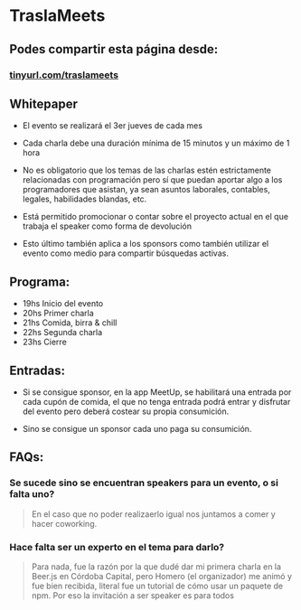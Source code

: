 # TraslaMeets 

## Podes compartir esta página desde: 

### [tinyurl.com/traslameets](https://tinyurl.com/traslameets)

## Whitepaper

* El evento se realizará el 3er jueves de cada mes

* Cada charla debe una duración mínima de 15 minutos y un máximo de 1 hora

* No es obligatorio que los temas de las charlas estén estrictamente relacionadas con programación pero sí que puedan aportar algo a los programadores que asistan, ya sean asuntos laborales, contables, legales, habilidades blandas, etc.

* Está permitido promocionar o contar sobre el proyecto actual en el que trabaja el speaker como forma de devolución

* Esto último también aplica a los sponsors como también utilizar el evento como medio para compartir búsquedas activas.

## Programa:
* 19hs Inicio del evento
* 20hs Primer charla
* 21hs Comida, birra & chill
* 22hs Segunda charla
* 23hs Cierre

## Entradas:

* Si se consigue sponsor, en la app MeetUp, se habilitará una entrada por cada cupón de comida, el que no tenga entrada podrá entrar y disfrutar del evento pero deberá costear su propia consumición.

* Sino se consigue un sponsor cada uno paga su consumición.

## FAQs:

### Se sucede sino se encuentran speakers para un evento, o si falta uno?

> En el caso que no poder realizaerlo igual nos juntamos a comer y hacer coworking.
	
### Hace falta ser un experto en el tema para darlo?

> Para nada, fue la razón por la que dudé dar mi primera charla en la Beer.js en Córdoba Capital, pero Homero (el organizador) me animó y fue bien recibida, literal fue un tutorial de cómo usar un paquete de npm. Por eso la invitación a ser speaker es para todos

